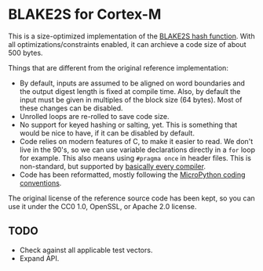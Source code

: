 # BLAKE2S for Cortex-M

This is a size-optimized implementation of the [BLAKE2S hash
function](https://blake2.net/). With all optimizations/constraints enabled, it
can archieve a code size of about 500 bytes.

Things that are different from the original reference implementation:

  * By default, inputs are assumed to be aligned on word boundaries and the
    output digest length is fixed at compile time. Also, by default the input
    must be given in multiples of the block size (64 bytes). Most of these
    changes can be disabled.
  * Unrolled loops are re-rolled to save code size.
  * No support for keyed hashing or salting, yet. This is something that would
    be nice to have, if it can be disabled by default.
  * Code relies on modern features of C, to make it easier to read. We don't
    live in the 90's, so we can use variable declarations directly in a `for`
    loop for example. This also means using `#pragma once` in header files.
    This is non-standard, but supported by
    [basically every compiler](https://en.wikipedia.org/wiki/Pragma_once#Portability).
  * Code has been reformatted, mostly following the
[MicroPython coding conventions](https://github.com/micropython/micropython/blob/master/CODECONVENTIONS.md#c-code-conventions).

The original license of the reference source code has been kept, so you can use
it under the CC0 1.0, OpenSSL, or Apache 2.0 license.

## TODO

  * Check against all applicable test vectors.
  * Expand API.
